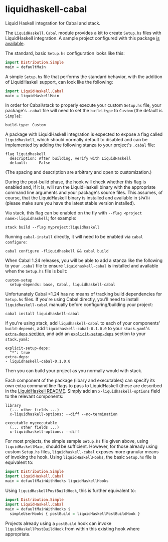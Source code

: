 # liquidhaskell-cabal

Liquid Haskell integration for Cabal and stack.

The `LiquidHaskell.Cabal` module provides a kit to create `Setup.hs` files with
LiquidHaskell integration. A sample project configured with this package
[is available](https://github.com/spinda/liquidhaskell-cabal-demo).

The standard, basic `Setup.hs` configuration looks like this:

```haskell
import Distribution.Simple
main = defaultMain
```

A simple `Setup.hs` file that performs the standard behavior, with the addition
of LiquidHaskell support, can look like the following:

```haskell
import LiquidHaskell.Cabal
main = liquidHaskellMain
```

In order for Cabal/stack to properly execute your custom `Setup.hs` file, your
package's `.cabal` file will need to set the `build-type` to `Custom` (the
default is `Simple`):

```
build-type: Custom
```

A package with LiquidHaskell integration is expected to expose a flag called
`liquidhaskell`, which should normally default to disabled and can be
implemented by adding the following stanza to your project's `.cabal` file:

```
flag liquidhaskell
  description: After building, verify with LiquidHaskell
  default:     False
```

(The spacing and description are arbitrary and open to customization.)

During the post-build phase, the hook will check whether this flag is enabled
and, if it is, will run the LiquidHaskell binary with the appropriate command
line arguments and your package's source files. This assumes, of course, that
the LiquidHaskell binary is installed and available in `$PATH` (please make
sure you have the latest stable version installed).

Via stack, this flag can be enabled on the fly with
`--flag <project name>:liquidhaskell`; for example:

```
stack build --flag myproject:liquidhaskell
```

Running `cabal-install` directly, it will need to be enabled via `cabal
configure`:

```
cabal configure -fliquidhaskell && cabal build
```

When Cabal 1.24 releases, you will be able to add a stanza like the following
to your `.cabal` file to ensure `liquidhaskell-cabal` is installed and
available when the `Setup.hs` file is built:

```
custom-setup
  setup-depends: base, Cabal, liquidhaskell-cabal
```

Unfortunately Cabal &lt;1.24 has no means of tracking build dependencies for
`Setup.hs` files. If you're using Cabal directly, you'll need to install
`liquidhaskell-cabal` manually before configuring/building your project:

```
cabal install liquidhaskell-cabal
```

If you're using stack, add `liqudhaskell-cabal` to each of your components'
`build-depends`, add `liquidhaskell-cabal-0.1.0.0` to your `stack.yaml`'s
[`extra-deps` section](https://github.com/commercialhaskell/stack/blob/master/doc/yaml_configuration.md#extra-deps),
and add an
[`explicit-setup-deps`](https://github.com/commercialhaskell/stack/blob/master/doc/yaml_configuration.md#explicit-setup-deps)
section to your `stack.yaml`:

```
explicit-setup-deps:
  "*": true
extra-deps:
- liquidhaskell-cabal-0.1.0.0
```

Then you can build your project as you normally would with stack.

Each component of the package (libary and executables) can specify its own
extra command line flags to pass to LiquidHaskell (these are described in the
[LiquidHaskell README](https://github.com/ucsd-progsys/liquidhaskell). Simply
add an `x-liquidhaskell-options` field to the relevant components:

```
library
  (... other fields ...)
  x-liquidhaskell-options: --diff --no-termination

executable myexecutable
  (... other fields ...)
  x-liquidhaskell-options: --diff
```

For most projects, the simple sample `Setup.hs` file given above, using
`liquidHaskellMain`, should be sufficient. However, for those already using
custom `Setup.hs` files, `liquidhaskell-cabal` exposes more granular means of
invoking the hook. Using `liquidHaskellHooks`, the basic `Setup.hs` file is
equivalent to:

```haskell
import Distribution.Simple
import LiquidHaskell.Cabal
main = defaultMainWithHooks liquidHaskellHooks
```

Using `liquidHaskellPostBuildHook`, this is further equivalent to:

```haskell
import Distribution.Simple
import LiquidHaskell.Cabal
main = defaultMainWithHooks $
  simpleUserHooks { postBuild = liquidHaskellPostBuildHook }
```

Projects already using a `postBuild` hook can invoke
`liquidHaskellPostBuildHook` from within this existing hook where
appropriate.

